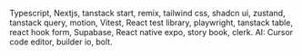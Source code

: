 Typescript, Nextjs, tanstack start, remix, tailwind css, shadcn ui, zustand, tanstack query, motion, Vitest, React test library, playwright, tanstack table, react hook form, Supabase, React native expo, story book, clerk.
AI: Cursor code editor, builder io, bolt.